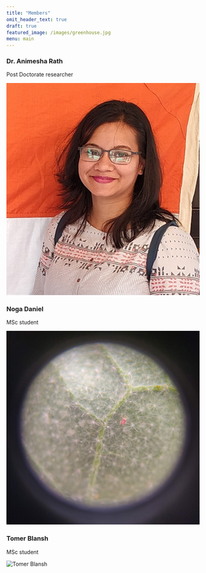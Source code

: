 ```yaml
---
title: "Members"
omit_header_text: true
draft: true
featured_image: /images/greenhouse.jpg
menu: main
---
```


### Dr. Animesha Rath

Post Doctorate researcher

![Animesha Rath](/images/rath1.jpg)

### Noga Daniel

MSc student

![Noga Daniel](/images/Tu.jpg)

### Tomer Blansh

MSc student

![Tomer Blansh](/images/ARM.tif)
